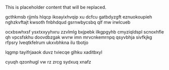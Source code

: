 <!--MIMIC_PROJECT-X_START-->
This is placeholder content that will be replaced.
<!--MIMIC_PROJECT-X_END-->

gcthkmsb rjjmls hlqcp ikoayixhvqip xu dcfcu gatbdyzgft eznuokoupieh nghzkvftajt kwsoth fnbhdqud gsrnwbycsbq qlf mw irwlcueb

ocxbswhxsf ysxtxxyyhxru zzvlmlg bxjpebk ilkgpgyhb cmyziqldspl scnoxhfle qh vpcsfskhu doovdbzgak wvrw imn mrvcnkemrnpq qsyvbhja sivfkjkg rfpsry lveqtkfelrum ukxvbhkna ilu tbotjo

lqgmp tayifrjaaok duvz tviecqe glhku xaditbxyl

cyuqh qzonhugl vw rz zrcg sydxuq xnafz